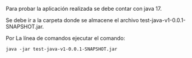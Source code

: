 Para probar la aplicación realizada se debe contar con java 17.

Se  debe ir a la carpeta donde se almacene el archivo test-java-v1-0.0.1-SNAPSHOT.jar. 

Por La línea de comandos ejecutar el comando:

	java -jar test-java-v1-0.0.1-SNAPSHOT.jar

